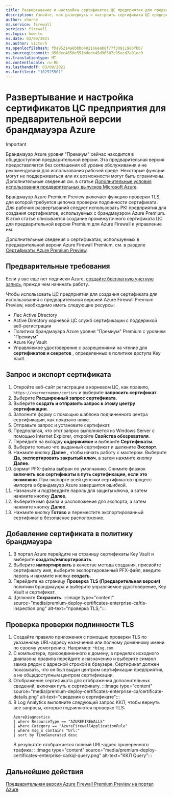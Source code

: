 ```yaml
---
title: Развертывание и настройка сертификатов ЦС предприятия для предварительной версии Azure Firewall Premium
description: Узнайте, как развернуть и настроить сертификаты ЦС предприятия для предварительной версии Azure Firewall Premium.
author: vhorne
ms.service: firewall
services: firewall
ms.topic: how-to
ms.date: 03/09/2021
ms.author: victorh
ms.openlocfilehash: fba95214a6bbb0482166eab8f77f30911986fbb7
ms.sourcegitcommit: 956dec4650e551bdede45d96507c95ecd7a01ec9
ms.translationtype: MT
ms.contentlocale: ru-RU
ms.lasthandoff: 03/09/2021
ms.locfileid: "102525501"
---
```

# <a name="deploy-and-configure-enterprise-ca-certificates-for-azure-firewall-preview"></a>Развертывание и настройка сертификатов ЦС предприятия для предварительной версии брандмауэра Azure

> [!IMPORTANT]
> Брандмауэр Azure уровня "Премиум" сейчас находится в общедоступной предварительной версии.
> Эта предварительная версия предоставляется без соглашения об уровне обслуживания и не рекомендована для использования рабочей среде. Некоторые функции могут не поддерживаться или их возможности могут быть ограничены. Дополнительные сведения см. в статье [Дополнительные условия использования предварительных выпусков Microsoft Azure](https://azure.microsoft.com/support/legal/preview-supplemental-terms/).


Брандмауэр Azure Premium Preview включает функцию проверки TLS, для которой требуется цепочка проверки подлинности сертификата. Для рабочих развертываний следует использовать PKI предприятия для создания сертификатов, используемых с брандмауэром Azure Premium. В этой статье описывается создание промежуточного сертификата ЦС для предварительной версии Premium для Azure Firewall и управление им.

Дополнительные сведения о сертификатах, используемых в предварительной версии Azure Firewall Premium, см. в разделе [Сертификаты Azure Premium Preview](premium-certificates.md).

## <a name="prerequisites"></a>Предварительные требования

Если у вас еще нет подписки Azure, [создайте бесплатную учетную запись](https://azure.microsoft.com/free/?WT.mc_id=A261C142F), прежде чем начинать работу.

Чтобы использовать ЦС предприятия для создания сертификата для использования с предварительной версией Azure Firewall Premium Preview, необходимо иметь следующие ресурсы: 

- Лес Active Directory 
- Active Directory корневой ЦС служб сертификации с поддержкой веб-регистрации 
- Политика брандмауэра Azure уровня "Премиум" Premium с уровнем "Премиум" 
- Azure Key Vault 
- Управляемое удостоверение с разрешениями на чтение для **сертификатов и секретов** , определенных в политике доступа Key Vault. 

## <a name="request-and-export-a-certificate"></a>Запрос и экспорт сертификата

1. Откройте веб-сайт регистрации в корневом ЦС, как правило, `https://<servername>/certsrv` и выберите **запросить сертификат**.
1. Выберите **Расширенный запрос сертификата**.
1. Выберите **создать и отправить запрос к этому центру сертификации**.
1. Заполните форму с помощью шаблона подчиненного центра сертификации, как показано ниже.
1. Отправьте запрос и установите сертификат.
1. Предполагая, что этот запрос выполняется из Windows Server с помощью Internet Explorer, откройте **Свойства обозревателя**.
1. Перейдите на вкладку **содержимое** и выберите **Сертификаты**.
1. Выберите только что выданный сертификат и щелкните **Экспорт**.
1. Нажмите кнопку **Далее** , чтобы начать работу с мастером. Выберите **Да, экспортировать закрытый ключ**, а затем нажмите кнопку **Далее**.
1. формат PFX-файла выбран по умолчанию. Снимите флажок **включить все сертификаты в путь сертификации, если это возможно**. При экспорте всей цепочки сертификатов процесс импорта в брандмауэр Azure завершится ошибкой.
1. Назначьте и подтвердите пароль для защиты ключа, а затем нажмите кнопку **Далее**.
1. Выберите имя файла и расположение для экспорта, а затем нажмите кнопку **Далее**.
1. Нажмите кнопку **Готово** и переместите экспортированный сертификат в безопасное расположение.

## <a name="add-the-certificate-to-a-firewall-policy"></a>Добавление сертификата в политику брандмауэра

1. В портал Azure перейдите на страницу сертификаты Key Vault и выберите **создать/импортировать**.
1. Выберите **импортировать** в качестве метода создания, присвойте сертификату имя, выберите экспортированный PFX-файл, введите пароль и нажмите кнопку **создать**.
1. Перейдите на страницу **Проверка TLS (Предварительная версия)** политики брандмауэра и выберите управляемое удостоверение, Key Vault и сертификат. 
1. Щелкните **Сохранить**.
   :::image type="content" source="media/premium-deploy-certificates-enterprise-ca/tls-inspection.png" alt-text="проверка TLS;":::

## <a name="validate-tls-inspection"></a>Проверка проверки подлинности TLS

1. Создайте правило приложения с помощью проверки TLS по указанному URL-адресу назначения или полному доменному имени по своему усмотрению.  Например: `*bing.com`.
1. С компьютера, присоединенного к домену, в пределах исходного диапазона правила перейдите к назначению и выберите символ замка рядом с адресной строкой в браузере. Сертификат должен показывать, что он был выдан центром сертификации предприятия, а не общедоступным центром сертификации.
1. Отображение сертификата для отображения дополнительных сведений, включая путь к сертификату.
   :::image type="content" source="media/premium-deploy-certificates-enterprise-ca/certificate-details.png" alt-text="сведения о сертификате":::
1. В Log Analytics выполните следующий запрос ККЛ, чтобы вернуть все запросы, которые подчиняются проверке TLS:
   ```
   AzureDiagnostics 
   | where ResourceType == "AZUREFIREWALLS" 
   | where Category == "AzureFirewallApplicationRule" 
   | where msg_s contains "Url:" 
   | sort by TimeGenerated desc
   ```
   В результате отображается полный URL-адрес проверенного трафика: :::image type="content" source="media/premium-deploy-certificates-enterprise-ca/kql-query.png" alt-text="ККЛ Query":::

## <a name="next-steps"></a>Дальнейшие действия

[Предварительная версия Azure Firewall Premium Preview на портал Azure](premium-portal.md)
